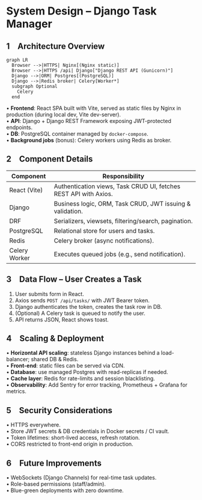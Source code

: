 # System Design – Django Task Manager

## 1 Architecture Overview

```mermaid
graph LR
  Browser -->|HTTPS| Nginx[(Nginx static)]
  Browser -->|HTTPS /api| Django["Django REST API (Gunicorn)"]
  Django -->|ORM| Postgres[(PostgreSQL)]
  Django -->|Redis broker| Celery[Worker*]
  subgraph Optional
    Celery
  end
```

• **Frontend**: React SPA built with Vite, served as static files by Nginx in production (during local dev, Vite dev-server).  
• **API**: Django + Django REST Framework exposing JWT-protected endpoints.  
• **DB**: PostgreSQL container managed by `docker-compose`.  
• **Background jobs** (bonus): Celery workers using Redis as broker.

## 2 Component Details

| Component | Responsibility |
|-----------|----------------|
| React (Vite) | Authentication views, Task CRUD UI, fetches REST API with Axios. |
| Django | Business logic, ORM, Task CRUD, JWT issuing & validation. |
| DRF | Serializers, viewsets, filtering/search, pagination. |
| PostgreSQL | Relational store for users and tasks. |
| Redis | Celery broker (async notifications). |
| Celery Worker | Executes queued jobs (e.g., send notification). |

## 3 Data Flow – User Creates a Task

1. User submits form in React.  
2. Axios sends `POST /api/tasks/` with JWT Bearer token.  
3. Django authenticates the token, creates the task row in DB.  
4. (Optional) A Celery task is queued to notify the user.  
5. API returns JSON, React shows toast.

## 4 Scaling & Deployment

• **Horizontal API scaling**: stateless Django instances behind a load-balancer; shared DB & Redis.  
• **Front-end**: static files can be served via CDN.  
• **Database**: use managed Postgres with read-replicas if needed.  
• **Cache layer**: Redis for rate-limits and session blacklisting.  
• **Observability**: Add Sentry for error tracking, Prometheus + Grafana for metrics.

## 5 Security Considerations

• HTTPS everywhere.  
• Store JWT secrets & DB credentials in Docker secrets / CI vault.  
• Token lifetimes: short-lived access, refresh rotation.  
• CORS restricted to front-end origin in production.

## 6 Future Improvements

• WebSockets (Django Channels) for real-time task updates.  
• Role-based permissions (staff/admin).  
• Blue-green deployments with zero downtime. 